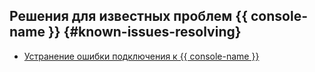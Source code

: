 ## Решения для известных проблем {{ console-name }} {#known-issues-resolving}

* [Устранение ошибки подключения к {{ console-name }}](console-connection-timeout.md)
